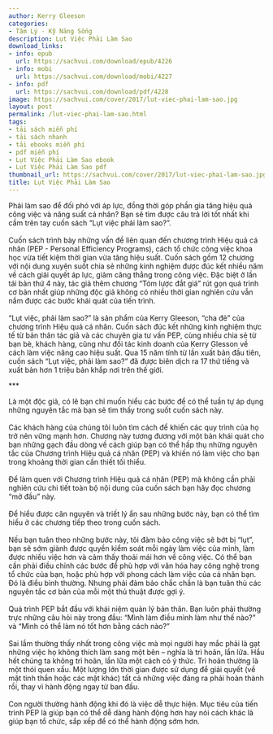 ```yaml
---
author: Kerry Gleeson
categories:
- Tâm Lý - Kỹ Năng Sống
description: Lụt Việc Phải Làm Sao
download_links:
- info: epub
  url: https://sachvui.com/download/epub/4226
- info: mobi
  url: https://sachvui.com/download/mobi/4227
- info: pdf
  url: https://sachvui.com/download/pdf/4228
image: https://sachvui.com/cover/2017/lut-viec-phai-lam-sao.jpg
layout: post
permalink: /lut-viec-phai-lam-sao.html
tags:
- tải sách miễn phí
- tải sách nhanh
- tải ebooks miễn phí
- pdf miễn phí
- Lụt Việc Phải Làm Sao ebook
- Lụt Việc Phải Làm Sao pdf
thumbnail_url: https://sachvui.com/cover/2017/lut-viec-phai-lam-sao.jpg
title: Lụt Việc Phải Làm Sao
---
```


 <div class="item-desc text-justify"> <p>Phải làm sao để đối phó với áp lực, đồng thời góp phần gia tăng hiệu quả công việc và năng suất cá nhân? Bạn sẽ tìm được câu trả lời tốt nhất khi cầm trên tay cuốn sách “Lụt việc phải làm sao?”. <br><br>Cuốn sách trình bày những vấn đề liên quan đến chương trình Hiệu quả cá nhân (PEP - Personal Efficiency Programs), cách tổ chức công việc khoa học vừa tiết kiệm thời gian vừa tăng hiệu suất. Cuốn sách gồm 12 chương với nội dung xuyên suốt chia sẻ những kinh nghiệm được đúc kết nhiều năm về cách giải quyết áp lực, giảm căng thẳng trong công việc. Đặc biệt ở lần tái bản thứ 4 này, tác giả thêm chương “Tóm lược đắt giá” rút gọn quá trình cơ bản nhất giúp những độc giả không có nhiều thời gian nghiên cứu vẫn nắm được các bước khái quát của tiến trình.<br><br>“Lụt việc, phải làm sao?” là sản phẩm của Kerry Gleeson, “cha đẻ” của chương trình Hiệu quả cá nhân. Cuốn sách đúc kết những kinh nghiệm thực tế từ bản thân tác giả và các chuyên gia tư vấn PEP, cùng nhiều chia sẻ từ bạn bè, khách hàng, cũng như đối tác kinh doanh của Kerry Glesson về cách làm việc nâng cao hiệu suất. Qua 15 năm tính từ lần xuất bản đầu tiên, cuốn sách “Lụt việc, phải làm sao?” đã được biên dịch ra 17 thứ tiếng và xuất bản hơn 1 triệu bản khắp nơi trên thế giới.</p><p>***</p><p>Là một độc giả, có lẽ bạn chỉ muốn hiểu các bước để có thể tuần tự áp dụng những nguyên tắc mà bạn sẽ tìm thấy trong suốt cuốn sách này.<br><br>Các khách hàng của chúng tôi luôn tìm cách để khiến các quy trình của họ trở nên vững mạnh hơn. Chương này tương đương với một bản khái quát cho bạn những gạch đầu dòng về cách giúp bạn có thể hấp thụ những nguyên tắc của Chương trình Hiệu quả cá nhân (PEP) và khiến nó làm việc cho bạn trong khoảng thời gian cần thiết tối thiểu.<br><br>Để làm quen với Chương trình Hiệu quả cá nhân (PEP) mà không cần phải nghiên cứu chi tiết toàn bộ nội dung của cuốn sách bạn hãy đọc chương “mở đầu” này.<br><br>Để hiểu được căn nguyên và triết lý ẩn sau những bước này, bạn có thể tìm hiểu ở các chương tiếp theo trong cuốn sách.<br><br>Nếu bạn tuân theo những bước này, tôi đảm bảo công việc sẽ bớt bị “lụt”, bạn sẽ sớm giành được quyền kiểm soát mỗi ngày làm việc của mình, làm được nhiều việc hơn và cảm thấy thoải mái hơn về công việc. Có thể bạn cần phải điều chỉnh các bước để phù hợp với văn hóa hay công nghệ trong tổ chức của bạn, hoặc phù hợp với phong cách làm việc của cá nhân bạn. Đó là điều bình thường. Nhưng phải đảm bảo chắc chắn là bạn tuân thủ các nguyên tắc cơ bản của mỗi một thủ thuật được gợi ý.<br><br>Quá trình PEP bắt đầu với khái niệm quản lý bản thân. Bạn luôn phải thường trực những câu hỏi này trong đầu: “Mình làm điều mình làm như thế nào?” và “Mình có thể làm nó tốt hơn bằng cách nào?”<br><br>Sai lầm thường thấy nhất trong công việc mà mọi người hay mắc phải là gạt những việc họ không thích làm sang một bên – nghĩa là trì hoãn, lần lữa. Hầu hết chúng ta không trì hoãn, lần lữa một cách có ý thức. Trì hoãn thường là một thói quen xấu. Một lượng lớn thời gian được sử dụng để giải quyết (về mặt tinh thần hoặc các mặt khác) tất cả những việc đáng ra phải hoàn thành rồi, thay vì hành động ngay từ ban đầu.<br><br>Con người thường hành động khi đó là việc dễ thực hiện. Mục tiêu của tiến trình PEP là giúp bạn có thể dễ dàng hành động hơn hay nói cách khác là giúp bạn tổ chức, sắp xếp để có thể hành động sớm hơn.</p> </div>